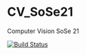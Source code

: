 # CV_SoSe21
Computer Vision SoSe 21

[![Build Status](https://img.shields.io/endpoint.svg?url=https%3A%2F%2Factions-badge.atrox.dev%2FAndrew1021%2FCV_SoSe21%2Fbadge%3Fref%3Dmain&style=flat)](https://actions-badge.atrox.dev/Andrew1021/CV_SoSe21/goto?ref=main)
